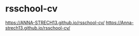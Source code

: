 # rsschool-cv
https://ANNA-STRECH13.github.io/rsschool-cv/
https://Anna-strech13.github.io/rsschool-cv/
